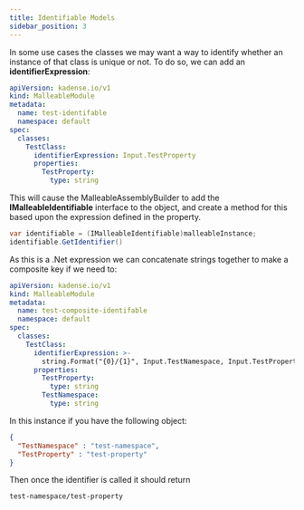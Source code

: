 ```yaml
---
title: Identifiable Models
sidebar_position: 3
---
```


In some use cases the classes we may want a way to identify whether an instance of that class is unique or not. To do so, we can add an **identifierExpression**:

```yaml
apiVersion: kadense.io/v1
kind: MalleableModule
metadata:
  name: test-identifable
  namespace: default
spec:
  classes:
    TestClass:
      identifierExpression: Input.TestProperty
      properties:
        TestProperty:
          type: string
```

This will cause the MalleableAssemblyBuilder to add the **IMalleableIdentifiable** interface to the object, and create a method for this based upon the expression defined in the property.

```csharp
var identifiable = (IMalleableIdentifiable)malleableInstance;
identifiable.GetIdentifier()
```

As this is a .Net expression we can concatenate strings together to make a composite key if we need to:

```yaml
apiVersion: kadense.io/v1
kind: MalleableModule
metadata:
  name: test-composite-identifable
  namespace: default
spec:
  classes:
    TestClass:
      identifierExpression: >-
        string.Format("{0}/{1}", Input.TestNamespace, Input.TestProperty) 
      properties:
        TestProperty:
          type: string
        TestNamespace:
          type: string
```

In this instance if you have the following object:

```json
{
  "TestNamespace" : "test-namespace",
  "TestProperty" : "test-property"
}
```

Then once the identifier is called it should return

```text
test-namespace/test-property
```